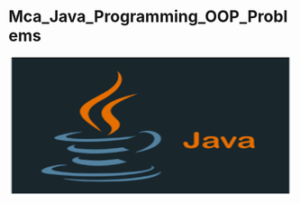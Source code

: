 # Mca_Java_Programming_OOP_Problems

<!-- ![Java](Image/java.png) -->
<img align="center" width="100%" height="250" src="Image/java.png" >



